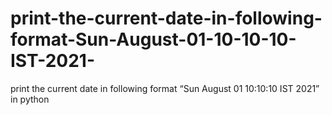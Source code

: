 # print-the-current-date-in-following-format-Sun-August-01-10-10-10-IST-2021-
print the current date in following format “Sun August 01 10:10:10 IST 2021” in python
